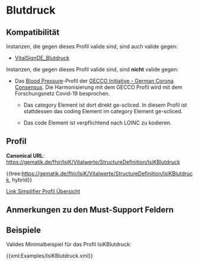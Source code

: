 # Blutdruck

## Kompatibilität

Instanzen, die gegen dieses Profil valide sind, sind auch valide gegen:

* [VitalSignDE_Blutdruck](http://fhir.de/StructureDefinition/observation-de-vitalsign-blutdruck)

Instanzen, die gegen dieses Profil valide sind, sind **nicht** valide gegen:

* Das [Blood Pressure](https://www.netzwerk-universitaetsmedizin.de/fhir/StructureDefinition/blood-pressure)-Profil der [GECCO Initiative - German Corona Consensus](https://simplifier.net/forschungsnetzcovid-19). Die Harmonisierung mit dem GECCO Profil wird mit dem Forschungsnetz Covid-19 besprochen.

  * Das category Element ist dort direkt ge-scliced. In diesem Profil ist stattdessen das coding Element im category Element ge-scliced.

  * Das code Element ist verpflichtend nach LOINC zu kodieren.

## Profil

**Canonical URL**: https://gematik.de/fhir/IsiK/Vitalwerte/StructureDefinition/IsiKBlutdruck

{{tree:https://gematik.de/fhir/IsiK/Vitalwerte/StructureDefinition/IsiKBlutdruck, hybrid}}

[Link Simplifier Profil Übersicht](https://gematik.de/fhir/IsiK/Vitalwerte/StructureDefinition/IsiKBlutdruck)

## Anmerkungen zu den Must-Support Feldern

## Beispiele

Valides Minimalbeispiel für das Profil IsiKBlutdruck:

{{xml:Examples/IsiKBlutdruck.xml}}

